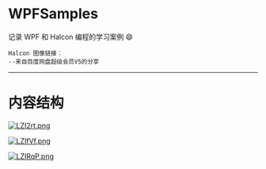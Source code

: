 # WPFSamples

记录 WPF 和 Halcon 编程的学习案例 :smile:

[Blog]: https://www.zhihu.com/column/c_1403661250718617600	"知乎【WPF&amp;Halcon案例代码解析】"
[Github]: https://github.com/AFei19911012/WPFSamples	"Github"

```
Halcon 图像链接：
--来自百度网盘超级会员V5的分享
```

[百度网盘]: https://pan.baidu.com/s/1Q6BpV9d-Pnut_ATG_xrVrA	"提取码：gxnp"

------

# 内容结构

[![LZI2rt.png](https://s1.ax1x.com/2022/04/12/LZI2rt.png)](https://imgtu.com/i/LZI2rt)

[![LZIfVf.png](https://s1.ax1x.com/2022/04/12/LZIfVf.png)](https://imgtu.com/i/LZIfVf)

[![LZIRqP.png](https://s1.ax1x.com/2022/04/12/LZIRqP.png)](https://imgtu.com/i/LZIRqP)
